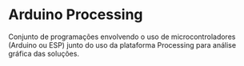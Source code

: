# Arduino Processing

Conjunto de programações envolvendo o uso de microcontroladores (Arduino ou ESP) junto do uso da plataforma Processing para análise gráfica das soluções.